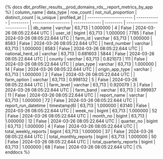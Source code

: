 {% docs dbt_profiler_results__prod_domains_rds__report_metrics_by_app  %}
| column_name             | data_type    | row_count | not_null_proportion | distinct_count | is_unique | profiled_at                 |
| ----------------------- | ------------ | --------- | ------------------- | -------------- | --------- | --------------------------- |
| db_name                 | varchar      |    63,713 |            1.000000 |              4 |     False | 2024-03-26 08:05:22.644 UTC |
| user_id                 | bigint       |    63,713 |            1.000000 |           7785 |     False | 2024-03-26 08:05:22.644 UTC |
| farm_id                 | varchar      |    63,713 |            1.000000 |           8583 |     False | 2024-03-26 08:05:22.644 UTC |
| herd_number             | varchar      |    63,713 |            1.000000 |           8583 |     False | 2024-03-26 08:05:22.644 UTC |
| national_herd_id        | varchar      |    63,713 |            0.681603 |           5844 |     False | 2024-03-26 08:05:22.644 UTC |
| county                  | varchar      |    63,713 |            0.821073 |            111 |     False | 2024-03-26 08:05:22.644 UTC |
| plan_type               | varchar      |    63,713 |            1.000000 |             14 |     False | 2024-03-26 08:05:22.644 UTC |
| origin_app_type         | varchar      |    63,713 |            1.000000 |              2 |     False | 2024-03-26 08:05:22.644 UTC |
| farm_option             | varchar      |    63,713 |            0.998132 |              5 |     False | 2024-03-26 08:05:22.644 UTC |
| farm_level              | varchar      |    63,713 |            0.920079 |              3 |     False | 2024-03-26 08:05:22.644 UTC |
| farm_band               | varchar      |    63,713 |            0.999937 |             11 |     False | 2024-03-26 08:05:22.644 UTC |
| report_name             | varchar      |    63,713 |            1.000000 |             72 |     False | 2024-03-26 08:05:22.644 UTC |
| report_run_datetime     | timestamp(6) |    63,713 |            1.000000 |          63140 |     False | 2024-03-26 08:05:22.644 UTC |
| week_no                 | bigint       |    63,713 |            1.000000 |             52 |     False | 2024-03-26 08:05:22.644 UTC |
| month_no                | bigint       |    63,713 |            1.000000 |             12 |     False | 2024-03-26 08:05:22.644 UTC |
| quarter_no              | bigint       |    63,713 |            1.000000 |              4 |     False | 2024-03-26 08:05:22.644 UTC |
| total_weekly_reports    | bigint       |    63,713 |            1.000000 |             37 |     False | 2024-03-26 08:05:22.644 UTC |
| total_monthly_reports   | bigint       |    63,713 |            1.000000 |             50 |     False | 2024-03-26 08:05:22.644 UTC |
| total_quarterly_reports | bigint       |    63,713 |            1.000000 |             68 |     False | 2024-03-26 08:05:22.644 UTC |
{% enddocs %}
